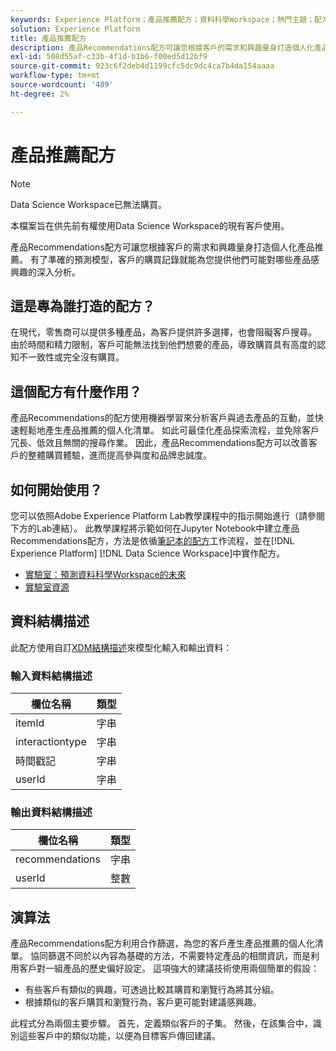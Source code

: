 ```yaml
---
keywords: Experience Platform；產品推薦配方；資料科學Workspace；熱門主題；配方；預先建置配方
solution: Experience Platform
title: 產品推薦配方
description: 產品Recommendations配方可讓您根據客戶的需求和興趣量身打造個人化產品推薦。 有了準確的預測模型，客戶的購買記錄就能為您提供他們可能對哪些產品感興趣的深入分析。
exl-id: 508d55af-c33b-4f1d-b1b6-f00ed5d12bf9
source-git-commit: 923c6f2deb4d1199cfc5dc9dc4ca7b4da154aaaa
workflow-type: tm+mt
source-wordcount: '489'
ht-degree: 2%

---
```


# 產品推薦配方

>[!NOTE]
>
>Data Science Workspace已無法購買。
>
>本檔案旨在供先前有權使用Data Science Workspace的現有客戶使用。

產品Recommendations配方可讓您根據客戶的需求和興趣量身打造個人化產品推薦。 有了準確的預測模型，客戶的購買記錄就能為您提供他們可能對哪些產品感興趣的深入分析。

## 這是專為誰打造的配方？

在現代，零售商可以提供多種產品，為客戶提供許多選擇，也會阻礙客戶搜尋。 由於時間和精力限制，客戶可能無法找到他們想要的產品，導致購買具有高度的認知不一致性或完全沒有購買。

## 這個配方有什麼作用？

產品Recommendations的配方使用機器學習來分析客戶與過去產品的互動，並快速輕鬆地產生產品推薦的個人化清單。 如此可最佳化產品探索流程，並免除客戶冗長、低效且無關的搜尋作業。 因此，產品Recommendations配方可以改善客戶的整體購買體驗，進而提高參與度和品牌忠誠度。

## 如何開始使用？

您可以依照Adobe Experience Platform Lab教學課程中的指示開始進行（請參閱下方的Lab連結）。 此教學課程將示範如何在Jupyter Notebook中建立產品Recommendations配方，方法是依循[筆記本的配方](../jupyterlab/create-a-model.md)工作流程，並在[!DNL Experience Platform] [!DNL Data Science Workspace]中實作配方。

* [實驗室：預測資料科學Workspace的未來](https://expleague.azureedge.net/labs/L777/index.html)
* [實驗室資源](https://github.com/adobe/experience-platform-dsw-reference/tree/master/Summit/2019/resources)

## 資料結構描述

此配方使用自訂[XDM結構描述](../../xdm/schema/field-dictionary.md)來模型化輸入和輸出資料：

### 輸入資料結構描述

| 欄位名稱 | 類型 |
| --- | --- |
| itemId | 字串 |
| interactiontype | 字串 |
| 時間戳記 | 字串 |
| userId | 字串 |

### 輸出資料結構描述

| 欄位名稱 | 類型 |
| --- | --- |
| recommendations | 字串 |
| userId | 整數 |

## 演算法

產品Recommendations配方利用合作篩選，為您的客戶產生產品推薦的個人化清單。 協同篩選不同於以內容為基礎的方法，不需要特定產品的相關資訊，而是利用客戶對一組產品的歷史偏好設定。 這項強大的建議技術使用兩個簡單的假設：
* 有些客戶有類似的興趣，可透過比較其購買和瀏覽行為將其分組。
* 根據類似的客戶購買和瀏覽行為，客戶更可能對建議感興趣。

此程式分為兩個主要步驟。 首先，定義類似客戶的子集。 然後，在該集合中，識別這些客戶中的類似功能，以便為目標客戶傳回建議。
